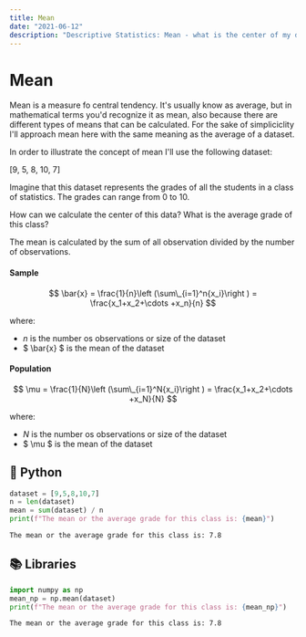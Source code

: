 ```yaml
---
title: Mean
date: "2021-06-12"
description: "Descriptive Statistics: Mean - what is the center of my data?"
---
```


# Mean

Mean is a measure fo central tendency. It's usually know as average, but in mathematical terms you'd recognize it as mean, also because there are different types of means that can be calculated. For the sake of simpliciclity I'll approach mean here with the same meaning as the average of a dataset.

In order to illustrate the concept of mean I'll use the following dataset:

[9, 5, 8, 10, 7]

Imagine that this dataset represents the grades of all the students in a class of statistics. The grades can range from 0 to 10.

How can we calculate the center of this data? What is the average grade of this class?

The mean is calculated by the sum of all observation divided by the number of observations.

#### Sample

$$ \bar{x} = \frac{1}{n}\left (\sum\_{i=1}^n{x_i}\right ) = \frac{x_1+x_2+\cdots +x_n}{n} $$

where:

- ${n}$ is the number os observations or size of the dataset
- $ \bar{x} $ is the mean of the dataset

#### Population

$$ \mu = \frac{1}{N}\left (\sum\_{i=1}^N{x_i}\right ) = \frac{x_1+x_2+\cdots +x_N}{N} $$

where:

- ${N}$ is the number os observations or size of the dataset
- $ \mu $ is the mean of the dataset

## 🐍 Python

```python
dataset = [9,5,8,10,7]
n = len(dataset)
mean = sum(dataset) / n
print(f"The mean or the average grade for this class is: {mean}")
```

    The mean or the average grade for this class is: 7.8

## 📚 Libraries

```python
import numpy as np
mean_np = np.mean(dataset)
print(f"The mean or the average grade for this class is: {mean_np}")
```

    The mean or the average grade for this class is: 7.8
